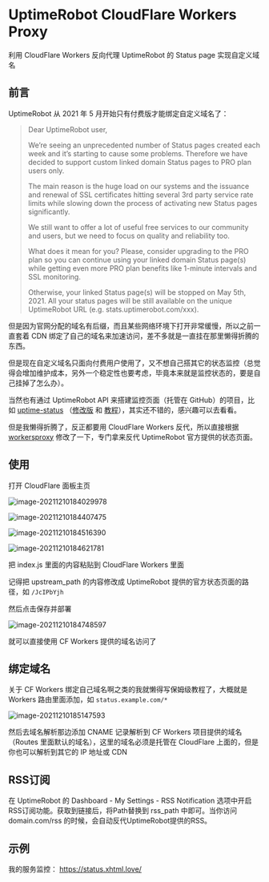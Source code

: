 # UptimeRobot CloudFlare Workers Proxy

利用 CloudFlare Workers 反向代理 UptimeRobot 的 Status page 实现自定义域名

## 前言

UptimeRobot 从 2021 年 5 月开始只有付费版才能绑定自定义域名了：

> Dear UptimeRobot user,
>
> We’re seeing an unprecedented number of Status pages created each week and it’s starting to cause some problems. Therefore we have decided to support custom linked domain Status pages to PRO plan users only.
>
> The main reason is the huge load on our systems and the issuance and renewal of SSL certificates hitting several 3rd party service rate limits while slowing down the process of activating new Status pages significantly.
>
> We still want to offer a lot of useful free services to our community and users, but we need to focus on quality and reliability too.
>
> What does it mean for you?
> Please, consider upgrading to the PRO plan so you can continue using your linked domain Status page(s) while getting even more PRO plan benefits like 1-minute intervals and SSL monitoring.
>
> Otherwise, your linked Status page(s) will be stopped on May 5th, 2021. All your status pages will be still available on the unique UptimeRobot URL (e.g. stats.uptimerobot.com/xxx).

但是因为官网分配的域名有后缀，而且某些网络环境下打开非常缓慢，所以之前一直套着 CDN 绑定了自己的域名来加速访问，差不多就是一直挂在那里懒得折腾的东西。

但是现在自定义域名只面向付费用户使用了，又不想自己搭其它的状态监控（总觉得会增加维护成本，另外一个稳定性也要考虑，毕竟本来就是监控状态的，要是自己挂掉了怎么办）。

当然也有通过 UptimeRobot API 来搭建监控页面（托管在 GitHub）的项目，比如 [uptime-status](https://github.com/yb/uptime-status]) （[修改版](https://github.com/Ice-Hazymoon/status) 和 [教程](https://imiku.me/2021/09/22/create-a-status-page.html/)），其实还不错的，感兴趣可以去看看。

但是我懒得折腾了，反正都要用 CloudFlare Workers 反代，所以直接根据 [workersproxy](https://github.com/fajarFWD/workersproxy) 修改了一下，专门拿来反代 UptimeRobot 官方提供的状态页面。

## 使用

打开 CloudFlare 面板主页

![image-20211210184029978](https://cdn.jsdelivr.net/gh/SagiriSama/img@master/picgo/20211210184031image-2021121018402997884ac6.png)

![image-20211210184407475](https://cdn.jsdelivr.net/gh/SagiriSama/img@master/picgo/20211210184409image-202112101844074759534a.png)

![image-20211210184516390](https://cdn.jsdelivr.net/gh/SagiriSama/img@master/picgo/20211210184517image-2021121018451639054c80.png)

![image-20211210184621781](https://cdn.jsdelivr.net/gh/SagiriSama/img@master/picgo/20211210184622image-202112101846217812fca2.png)

把 index.js 里面的内容粘贴到 CloudFlare Workers 里面

记得把 upstream_path 的内容修改成 UptimeRobot 提供的官方状态页面的路径，如 `/JcIPbYjh`

然后点击保存并部署

![image-20211210184748597](https://cdn.jsdelivr.net/gh/SagiriSama/img@master/picgo/20211210184750image-20211210184748597da141.png)

就可以直接使用 CF Workers 提供的域名访问了

## 绑定域名

关于 CF Workers 绑定自己域名啊之类的我就懒得写保姆级教程了，大概就是 Workers 路由里面添加，如 `status.example.com/*` 

![image-20211210185147593](https://cdn.jsdelivr.net/gh/SagiriSama/img@master/picgo/20211210185149image-202112101851475937add8.png)

然后去域名解析那边添加 CNAME 记录解析到 CF Workers 项目提供的域名（Routes 里面默认的域名），这里的域名必须是托管在 CloudFlare 上面的，但是你也可以解析到其它的 IP 地址或 CDN

## RSS订阅

在 UptimeRobot 的 Dashboard - My Settings - RSS Notification 选项中开启RSS订阅功能。获取到链接后，将Path替换到 rss_path 中即可。当你访问 domain.com/rss 的时候，会自动反代UptimeRobot提供的RSS。

## 示例

我的服务监控： https://status.xhtml.love/
